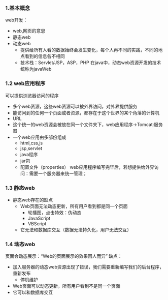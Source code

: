 ### 1.基本概念
web开发：
* web,网页的意思
* 静态web
* 动态web
	* 提供给所有人看的数据始终会发生变化，每个人再不同的实践，不同的地点看到的信息各不相同
	* 技术栈：Servlet/JSP，ASP，PHP
在java中，动态web资源开发的技术统称为javaWeb

### 1.2 web应用程序
可以提供浏览器访问的程序
* 多个web资源，这些web资源可以被外界访问，对外界提供服务
* 能访问到的任何一个页面或者资源，都存在于这个世界的某个角落的计算机
* URL
* 这个统一的web资源会被放在同一个文件夹下，web应用程序->Tomcat:服务器
* 一个web应用由多部份组成
	* html,css,js
	* jsp,servlet
	* java程序
	* jar包
	* 配置文件（properties）
web应用程序编写完毕后，若想提供给外界访问：需要一个服务器来统一管理；

### 1.3 静态web

* 静态web存在的缺点
	* Web页面无法动态更新，所有用户看到都是同一个页面
		* 轮播图，点击特效：伪动态
		* JavaScript
		* VBScript
	* 它无法和数据库交互（数据无法持久化，用户无法交互）

### 1.4 动态web
页面会动态展示：“Web的页面展示的效果因人而异”
缺点：
* 加入服务器的动态web资源出现了错误，我们需要重新编写我们的后台程序，重新发布
	* 停机维护
* Web页面可以动态更新，所有用户看到不是同一个页面
* 它可以和数据库交互